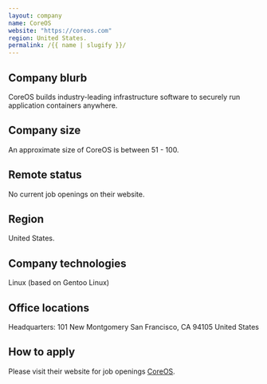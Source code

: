 ```yaml
---
layout: company
name: CoreOS
website: "https://coreos.com"
region: United States.
permalink: /{{ name | slugify }}/
---
```


## Company blurb

CoreOS builds industry-leading infrastructure software to securely run application containers anywhere. 

## Company size

An approximate size of CoreOS is between 51 - 100.

## Remote status

No current job openings on their website.

## Region

United States.

## Company technologies

Linux (based on Gentoo Linux)

## Office locations

Headquarters: 
101 New Montgomery
San Francisco, CA 94105
United States

## How to apply

Please visit their website for job openings [CoreOS](https://coreos.com/).